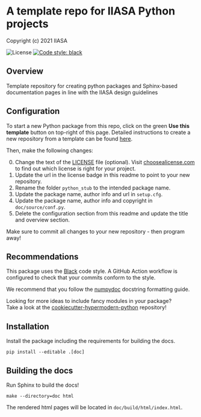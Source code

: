 # A template repo for IIASA Python projects

Copyright (c) 2021 IIASA

![License](https://img.shields.io/github/license/iiasa/python-stub)
[![Code style: black](https://img.shields.io/badge/code%20style-black-000000.svg)](https://github.com/psf/black)

## Overview

Template repository for creating python packages and Sphinx-based documentation pages in line with the IIASA design guidelines

## Configuration

To start a new Python package from this repo, 
click on the green **Use this template** button on top-right of this page.
Detailed instructions to create a new repository from a template can be found
[here](https://help.github.com/en/articles/creating-a-repository-from-a-template).

Then, make the following changes:

0. Change the text of the [LICENSE](LICENSE) file (optional).
   Visit [choosealicense.com](https://choosealicense.com) to find out which license is
   right for your project.
0. Update the url in the license badge in this readme to point to your new repository.
0. Rename the folder `python_stub` to the intended package name.
0. Update the package name, author info and url in `setup.cfg`.
0. Update the package name, author info and copyright in `doc/source/conf.py`.
0. Delete the configuration section from this readme and update the title and overview section.

Make sure to commit all changes to your new repository - then program away!

## Recommendations

This package uses the [Black](https://black.readthedocs.io/) code style.
A GitHub Action workflow is configured to check that your commits conform to the style.

We recommend that you follow the [numpydoc](https://numpydoc.readthedocs.io)
docstring formatting guide.

Looking for more ideas to include fancy modules in your package?  
Take a look at the [cookiecutter-hypermodern-python](https://github.com/cjolowicz/cookiecutter-hypermodern-python) repository!

## Installation

Install the package including the requirements for building the docs.

    pip install --editable .[doc]

## Building the docs

Run Sphinx to build the docs!

    make --directory=doc html

The rendered html pages will be located in `doc/build/html/index.html`.
